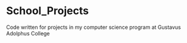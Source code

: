 # School_Projects
Code written for projects in my computer science program at Gustavus Adolphus College
